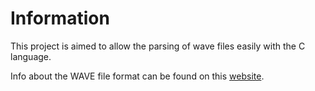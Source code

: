 # Information
This project is aimed to allow the parsing of wave files easily with the C language.

Info about the WAVE file format can be found on this [website](http://soundfile.sapp.org/doc/WaveFormat/).